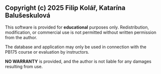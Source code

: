 ## Copyright (c) 2025 Filip Kolář, Katarína Balušeskulová

This software is provided for **educational** purposes only. 
Redistribution, modification, or commercial use is not permitted without written permission from the author.

The database and application may only be used in connection with the PB175 course or evaluation by instructors.

**NO WARRANTY** is provided, and the author is not liable for any damages resulting from use.
